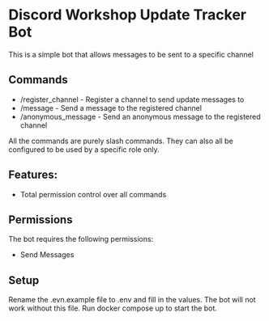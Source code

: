 # Discord Workshop Update Tracker Bot

This is a simple bot that allows messages to be sent to a specific channel

## Commands
* /register_channel - Register a channel to send update messages to
* /message - Send a message to the registered channel
* /anonymous_message - Send an anonymous message to the registered channel

All the commands are purely slash commands.
They can also all be configured to be used by a specific role only.

## Features: 
* Total permission control over all commands

## Permissions
The bot requires the following permissions:
* Send Messages

## Setup
Rename the .evn.example file to .env and fill in the values. The bot will not work without this file.
Run docker compose up to start the bot.
